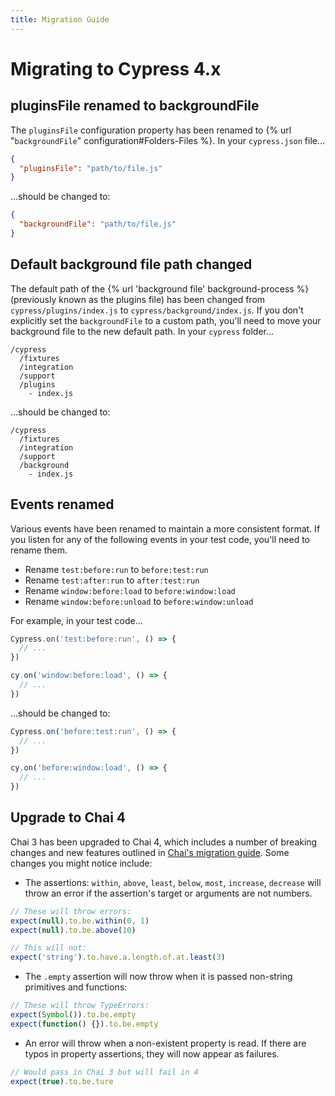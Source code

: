 ```yaml
---
title: Migration Guide
---
```


# Migrating to Cypress 4.x

## pluginsFile renamed to backgroundFile

The `pluginsFile` configuration property has been renamed to {% url "`backgroundFile`" configuration#Folders-Files %}. In your `cypress.json` file...

```json
{
  "pluginsFile": "path/to/file.js"
}
```

...should be changed to:

```json
{
  "backgroundFile": "path/to/file.js"
}
```

## Default background file path changed

The default path of the {% url 'background file' background-process %} (previously known as the plugins file) has been changed from `cypress/plugins/index.js` to `cypress/background/index.js`. If you don't explicitly set the `backgroundFile` to a custom path, you'll need to move your background file to the new default path. In your `cypress` folder...

```text
/cypress
  /fixtures
  /integration
  /support
  /plugins
    - index.js
```

...should be changed to:

```text
/cypress
  /fixtures
  /integration
  /support
  /background
    - index.js
```

## Events renamed

Various events have been renamed to maintain a more consistent format. If you listen for any of the following events in your test code, you'll need to rename them.

- Rename `test:before:run` to `before:test:run`
- Rename `test:after:run` to `after:test:run`
- Rename `window:before:load` to `before:window:load`
- Rename `window:before:unload` to `before:window:unload`

For example, in your test code...

```javascript
Cypress.on('test:before:run', () => {
  // ...
})

cy.on('window:before:load', () => {
  // ...
})
```

...should be changed to:

```javascript
Cypress.on('before:test:run', () => {
  // ...
})

cy.on('before:window:load', () => {
  // ...
})
```

## Upgrade to Chai 4

Chai 3 has been upgraded to Chai 4, which includes a number of breaking changes and new features outlined in [Chai's migration guide](https://github.com/chaijs/chai/issues/781). Some changes you might notice include:

- The assertions: `within`, `above`, `least`, `below`, `most`, `increase`, `decrease` will throw an error if the assertion's target or arguments are not numbers.

```javascript
// These will throw errors:
expect(null).to.be.within(0, 1)
expect(null).to.be.above(10)

// This will not:
expect('string').to.have.a.length.of.at.least(3)
```

- The `.empty` assertion will now throw when it is passed non-string primitives and functions:

```javascript
// These will throw TypeErrors:
expect(Symbol()).to.be.empty
expect(function() {}).to.be.empty
```

- An error will throw when a non-existent property is read. If there are typos in property assertions, they will now appear as failures.

```javascript
// Would pass in Chai 3 but will fail in 4
expect(true).to.be.ture
```
